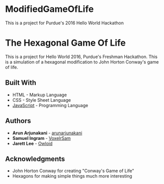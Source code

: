 # ModifiedGameOfLife
This is a project for Purdue's 2016 Hello World Hackathon

# The Hexagonal Game Of Life

This is a project for Hello World 2016, Purdue's Freshman Hackathon. This is a simulation of a hexagonal modification to John Horton Conway's game of life. 


## Built With

* HTML - Markup Language
* CSS - Style Sheet Language
* [JavaScript](https://www.javascript.com/) - Programming Language

## Authors

* **Arun Arjunakani**  - [arunarjunakani](https://github.com/arunarjunakani)
* **Samuel Ingram**  - [VoxelrSam](https://github.com/VoxelrSam)
* **Jarett Lee**  - [Owloid](https://github.com/https://github.com/Owloid)


## Acknowledgments

* John Horton Conway for creating "Conway's Game of Life"
* Hexagons for making simple things much more interesting